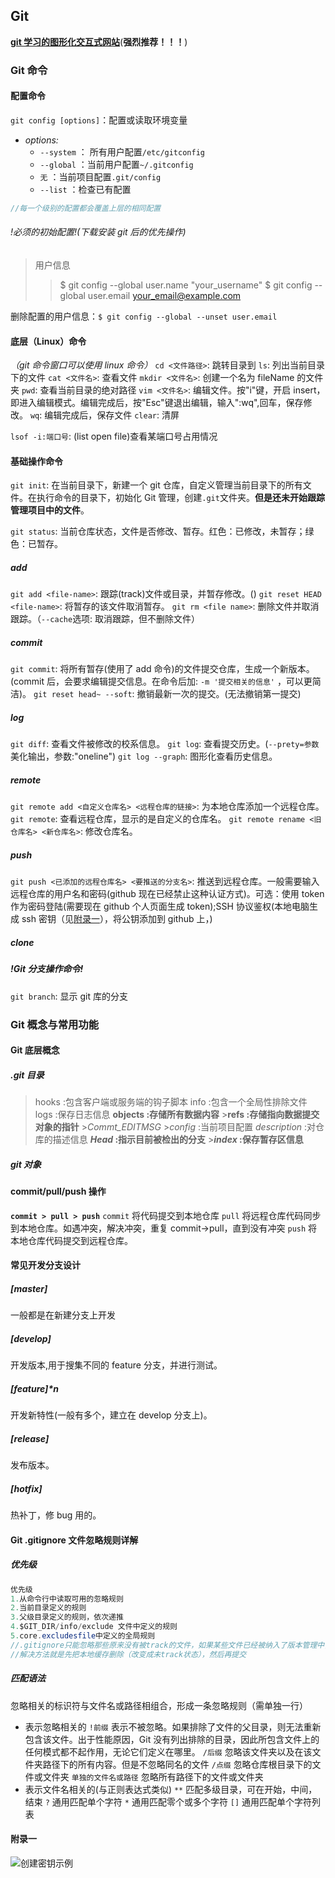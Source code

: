 ## Git

**[git 学习的图形化交互式网站](https://learngitbranching.js.org/?locale=zh_CN)**(**强烈推荐！！！**)

### Git 命令

#### 配置命令

`git config [options]`：配置或读取环境变量

- _options:_
  - `--system` ： 所有用户配置`/etc/gitconfig`
  - `--global` ：当前用户配置`~/.gitconfig`
  - `无` ：当前项目配置`.git/config`
  - `--list` ：检查已有配置

```java
//每一个级别的配置都会覆盖上层的相同配置
```

###### !必须的初始配置!(下载安装 git 后的优先操作)

> 用户信息
>
> > \$ git config --global user.name "your_username"
> > \$ git config --global user.email your_email@example.com

删除配置的用户信息：`$ git config --global --unset user.email`

#### 底层（Linux）命令

_（git 命令窗口可以使用 linux 命令）_
`cd <文件路径>`: 跳转目录到
`ls`: 列出当前目录下的文件
`cat <文件名>`: 查看文件
`mkdir <文件名>`: 创建一个名为 fileName 的文件夹
`pwd`: 查看当前目录的绝对路径
`vim <文件名>`: 编辑文件。按"i"键，开启 insert，即进入编辑模式。编辑完成后，按"Esc"键退出编辑，输入":wq",回车，保存修改。
`wq`: 编辑完成后，保存文件
`clear`: 清屏

`lsof -i:端口号`: (list open file)查看某端口号占用情况

#### 基础操作命令

`git init`: 在当前目录下，新建一个 git 仓库，自定义管理当前目录下的所有文件。在执行命令的目录下，初始化 Git 管理，创建`.git`文件夹。**但是还未开始跟踪管理项目中的文件**。

`git status`: 当前仓库状态，文件是否修改、暂存。红色：已修改，未暂存；绿色：已暂存。

##### add

`git add <file-name>`: 跟踪(track)文件或目录，并暂存修改。()
`git reset HEAD <file-name>`: 将暂存的该文件取消暂存。
`git rm <file name>`: 删除文件并取消跟踪。（`--cache`选项: 取消跟踪，但不删除文件）

##### commit

`git commit`: 将所有暂存(使用了 add 命令)的文件提交仓库，生成一个新版本。(commit 后，会要求编辑提交信息。在命令后加: `-m '提交相关的信息'` ，可以更简洁)。
`git reset head~ --soft`: 撤销最新一次的提交。(无法撤销第一提交)

##### log

`git diff`: 查看文件被修改的校系信息。
`git log`: 查看提交历史。(`--prety=参数` 美化输出，参数:"oneline")
`git log --graph`: 图形化查看历史信息。

##### remote

`git remote add <自定义仓库名> <远程仓库的链接>`: 为本地仓库添加一个远程仓库。
`git remote`: 查看远程仓库，显示的是自定义的仓库名。
`git remote rename <旧仓库名> <新仓库名>`: 修改仓库名。

##### push

`git push <已添加的远程仓库名> <要推送的分支名>`: 推送到远程仓库。一般需要输入远程仓库的用户名和密码(github 现在已经禁止这种认证方式)。可选：使用 token 作为密码登陆(需要现在 github 个人页面生成 token);SSH 协议鉴权(本地电脑生成 ssh 密钥（见<a href="#appendix_01">附录一</a>），将公钥添加到 github 上，)

##### clone

##### !Git 分支操作命令!

`git branch`: 显示 git 库的分支

### Git 概念与常用功能

#### Git 底层概念

##### .git 目录

> hooks :包含客户端或服务端的钩子脚本
> info :包含一个全局性排除文件
> logs :保存日志信息
> **objects :存储所有数据内容** >**refs :存储指向数据提交对象的指针** >_Commt_EDITMSG_ >_config_ :当前项目配置
> _description_ :对仓库的描述信息
> **_Head_ :指示目前被检出的分支** >**_index_ :保存暂存区信息**

##### git 对象

#### commit/pull/push 操作

**`commit > pull > push`**
`commit` 将代码提交到本地仓库
`pull` 将远程仓库代码同步到本地仓库。如遇冲突，解决冲突，重复 commit->pull，直到没有冲突
`push` 将本地仓库代码提交到远程仓库。

#### 常见开发分支设计

##### [master]

一般都是在新建分支上开发

##### [develop]

开发版本,用于搜集不同的 feature 分支，并进行测试。

##### [feature]\*n

开发新特性(一般有多个，建立在 develop 分支上)。

##### [release]

发布版本。

##### [hotfix]

热补丁，修 bug 用的。

#### Git .gitignore 文件忽略规则详解

##### 优先级

```java
优先级
1.从命令行中读取可用的忽略规则
2.当前目录定义的规则
3.父级目录定义的规则，依次递推
4.$GIT_DIR/info/exclude 文件中定义的规则
5.core.excludesfile中定义的全局规则
//.gitignore只能忽略那些原来没有被track的文件，如果某些文件已经被纳入了版本管理中，则修改.gitignore是无效的。
//解决方法就是先把本地缓存删除（改变成未track状态），然后再提交
```

##### 匹配语法

忽略相关的标识符与文件名或路径相组合，形成一条忽略规则（需单独一行）

- 表示忽略相关的
  `!前缀` 表示不被忽略。如果排除了文件的父目录，则无法重新包含该文件。出于性能原因，Git 没有列出排除的目录，因此所包含文件上的任何模式都不起作用，无论它们定义在哪里。
  `/后缀` 忽略该文件夹以及在该文件夹路径下的所有内容。但是不忽略同名的文件
  `/点缀` 忽略仓库根目录下的文件或文件夹
  `单独的文件名或路径` 忽略所有路径下的文件或文件夹
- 表示文件名相关的(与正则表达式类似)
  `**` 匹配多级目录，可在开始，中间，结束
  `?` 通用匹配单个字符
  `*` 通用匹配零个或多个字符
  `[]` 通用匹配单个字符列表

<h4 id="appendix_01">附录一</h4>

![创建密钥示例](https://i0.hdslb.com/bfs/note/9a77b6d799842a63d6a3de117cd32dfcc382bddb.jpg@!web-comment-note.webp)
